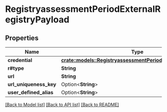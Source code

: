 # RegistryassessmentPeriodExternalRegistryPayload

## Properties

Name | Type | Description | Notes
------------ | ------------- | ------------- | -------------
**credential** | [**crate::models::RegistryassessmentPeriodExternalCredPayload**](registryassessment.externalCredPayload.md) |  |
**r#type** | **String** |  |
**url** | **String** |  |
**url_uniqueness_key** | Option<**String**> |  | [optional]
**user_defined_alias** | Option<**String**> |  | [optional]

[[Back to Model list]](../README.md#documentation-for-models) [[Back to API list]](../README.md#documentation-for-api-endpoints) [[Back to README]](../README.md)
